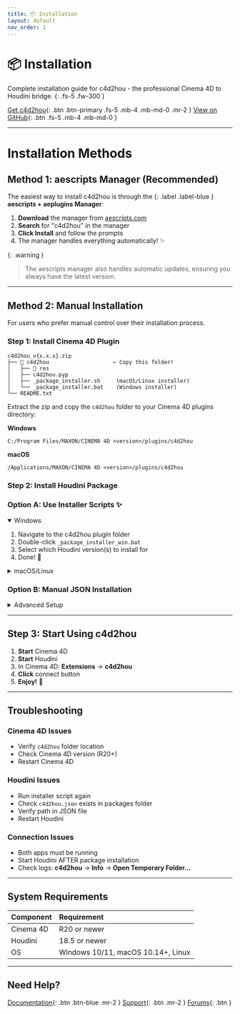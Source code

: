 ```yaml
---
title: 📦 Installation
layout: default
nav_order: 1
---
```


# 📦 Installation

Complete installation guide for c4d2hou - the professional Cinema 4D to Houdini bridge.
{: .fs-5 .fw-300 }

[Get c4d2hou](https://aescripts.com/c4d2hou/){: .btn .btn-primary .fs-5 .mb-4 .mb-md-0 .mr-2 }
[View on GitHub](https://github.com/lasselauch/c4d2hou-docs){: .btn .fs-5 .mb-4 .mb-md-0 }

---

# Installation Methods

## Method 1: aescripts Manager (Recommended)

The easiest way to install c4d2hou is through the 
{: .label .label-blue } 
**aescripts + aeplugins Manager**:

1. **Download** the manager from [aescripts.com](https://aescripts.com/learn/aescripts-aeplugins-manager-app/)
2. **Search** for "c4d2hou" in the manager
3. **Click Install** and follow the prompts
4. The manager handles everything automatically! ✨

{: .warning }
> The aescripts manager also handles automatic updates, ensuring you always have the latest version.

---


## Method 2: Manual Installation

For users who prefer manual control over their installation process.

### Step 1: Install Cinema 4D Plugin

```
c4d2hou_v{x.x.x}.zip
├── 📂 c4d2hou                    ← Copy this folder!
│   ├── 📂 res
│   ├── c4d2hou.pyp
│   ├── _package_installer.sh     (macOS/Linux installer)
│   └── _package_installer.bat    (Windows installer)
└── README.txt
```

Extract the zip and copy the `c4d2hou` folder to your Cinema 4D plugins directory:

**Windows**
```
C:/Program Files/MAXON/CINEMA 4D <version>/plugins/c4d2hou
```

**macOS**
```
/Applications/MAXON/CINEMA 4D <version>/plugins/c4d2hou
```


### Step 2: Install Houdini Package

### Option A: Use Installer Scripts ✨

<details open markdown="block">
  <summary>
    Windows
  </summary>

1. Navigate to the c4d2hou plugin folder
2. Double-click `_package_installer_win.bat`
3. Select which Houdini version(s) to install for
4. Done! 🎉

</details>

<details markdown="block">
  <summary>
    macOS/Linux
  </summary>

1. Open Terminal and navigate to the c4d2hou plugin folder
2. Make the script executable:
   ```bash
   chmod +x _package_installer_mac.sh
   ```
3. Run: `./_package_installer_mac.sh`
4. Select which Houdini version(s) to install for
5. Done! 🎉

</details>

### Option B: Manual JSON Installation

<details markdown="block">
  <summary>
    Advanced Setup
  </summary>

1. Create `c4d2hou.json`:

```json
{
    "enable": true,
    "load_package_once": true,
    "env": [{
        "c4d2hou": "__path_to_c4d_plugins_folder__/c4d2hou/res/hou_package"
    }],
    "path": "$c4d2hou"
}
```

2. Replace `__path_to_c4d_plugins_folder__` with your actual path

3. Save to:
   - **Windows**: `C:/Users/<username>/Documents/houdini<version>/packages/`
   - **macOS**: `/Users/<username>/Library/Preferences/houdini/<version>/packages/`

</details>

---

## Step 3: Start Using c4d2hou

1. **Start** Cinema 4D
2. **Start** Houdini
3. In Cinema 4D: **Extensions** → **c4d2hou**
4. **Click** connect button
5. **Enjoy!** 🚀

---

## Troubleshooting

### Cinema 4D Issues
- Verify `c4d2hou` folder location
- Check Cinema 4D version (R20+)
- Restart Cinema 4D

### Houdini Issues
- Run installer script again
- Check `c4d2hou.json` exists in packages folder
- Verify path in JSON file
- Restart Houdini

### Connection Issues
- Both apps must be running
- Start Houdini AFTER package installation
- Check logs: **c4d2hou** → **Info** → **Open Temporary Folder...**

---

## System Requirements

| Component | Requirement |
|:----------|:------------|
| Cinema 4D | R20 or newer |
| Houdini | 18.5 or newer |
| OS | Windows 10/11, macOS 10.14+, Linux |

---

## Need Help?

[Documentation](https://lasselauch.github.io/c4d2hou-docs){: .btn .btn-blue .mr-2 }
[Support](mailto:support@aescripts.com){: .btn .mr-2 }
[Forums](https://aescripts.com/forums/){: .btn }